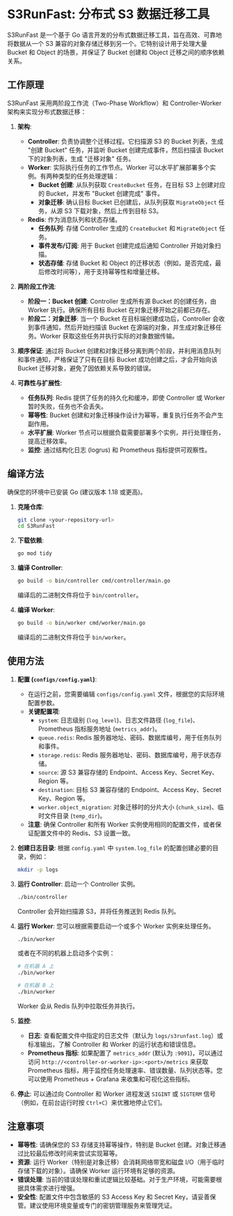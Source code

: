 # S3RunFast: 分布式 S3 数据迁移工具

S3RunFast 是一个基于 Go 语言开发的分布式数据迁移工具，旨在高效、可靠地将数据从一个 S3 兼容的对象存储迁移到另一个。它特别设计用于处理大量 Bucket 和 Object 的场景，并保证了 Bucket 创建和 Object 迁移之间的顺序依赖关系。

## 工作原理

S3RunFast 采用两阶段工作流（Two-Phase Workflow）和 Controller-Worker 架构来实现分布式数据迁移：

1.  **架构**:
    *   **Controller**: 负责协调整个迁移过程。它扫描源 S3 的 Bucket 列表，生成 "创建 Bucket" 任务，并监听 Bucket 创建完成事件，然后扫描该 Bucket 下的对象列表，生成 "迁移对象" 任务。
    *   **Worker**: 实际执行任务的工作节点。Worker 可以水平扩展部署多个实例。有两种类型的任务处理逻辑：
        *   **Bucket 创建**: 从队列获取 `CreateBucket` 任务，在目标 S3 上创建对应的 Bucket，并发布 "Bucket 创建完成" 事件。
        *   **对象迁移**: 确认目标 Bucket 已创建后，从队列获取 `MigrateObject` 任务，从源 S3 下载对象，然后上传到目标 S3。
    *   **Redis**: 作为消息队列和状态存储。
        *   **任务队列**: 存储 Controller 生成的 `CreateBucket` 和 `MigrateObject` 任务。
        *   **事件发布/订阅**: 用于 Bucket 创建完成后通知 Controller 开始对象扫描。
        *   **状态存储**: 存储 Bucket 和 Object 的迁移状态（例如，是否完成，最后修改时间等），用于支持幂等性和增量迁移。

2.  **两阶段工作流**:
    *   **阶段一：Bucket 创建**: Controller 生成所有源 Bucket 的创建任务，由 Worker 执行。确保所有目标 Bucket 在对象迁移开始之前都已存在。
    *   **阶段二：对象迁移**: 当一个 Bucket 在目标端创建成功后，Controller 会收到事件通知，然后开始扫描该 Bucket 在源端的对象，并生成对象迁移任务。Worker 获取这些任务并执行实际的对象数据传输。

3.  **顺序保证**: 通过将 Bucket 创建和对象迁移分离到两个阶段，并利用消息队列和事件通知，严格保证了只有在目标 Bucket 成功创建之后，才会开始向该 Bucket 迁移对象，避免了因依赖关系导致的错误。

4.  **可靠性与扩展性**:
    *   **任务队列**: Redis 提供了任务的持久化和缓冲，即使 Controller 或 Worker 暂时失败，任务也不会丢失。
    *   **幂等性**: Bucket 创建和对象迁移操作设计为幂等，重复执行任务不会产生副作用。
    *   **水平扩展**: Worker 节点可以根据负载需要部署多个实例，并行处理任务，提高迁移效率。
    *   **监控**: 通过结构化日志 (logrus) 和 Prometheus 指标提供可观察性。

## 编译方法

确保您的环境中已安装 Go (建议版本 1.18 或更高)。

1.  **克隆仓库**:
    ```bash
    git clone <your-repository-url>
    cd S3RunFast
    ```

2.  **下载依赖**:
    ```bash
    go mod tidy
    ```

3.  **编译 Controller**:
    ```bash
    go build -o bin/controller cmd/controller/main.go
    ```
    编译后的二进制文件将位于 `bin/controller`。

4.  **编译 Worker**:
    ```bash
    go build -o bin/worker cmd/worker/main.go
    ```
    编译后的二进制文件将位于 `bin/worker`。

## 使用方法

1.  **配置 (`configs/config.yaml`)**:
    *   在运行之前，您需要编辑 `configs/config.yaml` 文件，根据您的实际环境配置参数。
    *   **关键配置项**:
        *   `system`: 日志级别 (`log_level`)、日志文件路径 (`log_file`)、Prometheus 指标服务地址 (`metrics_addr`)。
        *   `queue.redis`: Redis 服务器地址、密码、数据库编号，用于任务队列和事件。
        *   `storage.redis`: Redis 服务器地址、密码、数据库编号，用于状态存储。
        *   `source`: 源 S3 兼容存储的 Endpoint、Access Key、Secret Key、Region 等。
        *   `destination`: 目标 S3 兼容存储的 Endpoint、Access Key、Secret Key、Region 等。
        *   `worker.object_migration`: 对象迁移时的分片大小 (`chunk_size`)、临时文件目录 (`temp_dir`)。
    *   **注意**: 确保 Controller 和所有 Worker 实例使用相同的配置文件，或者保证配置文件中的 Redis、S3 设置一致。

2.  **创建日志目录**:
    根据 `config.yaml` 中 `system.log_file` 的配置创建必要的目录，例如：
    ```bash
    mkdir -p logs
    ```

3.  **运行 Controller**:
    启动一个 Controller 实例。
    ```bash
    ./bin/controller
    ```
    Controller 会开始扫描源 S3，并将任务推送到 Redis 队列。

4.  **运行 Worker**:
    您可以根据需要启动一个或多个 Worker 实例来处理任务。
    ```bash
    ./bin/worker
    ```
    或者在不同的机器上启动多个实例：
    ```bash
    # 在机器 A 上
    ./bin/worker

    # 在机器 B 上
    ./bin/worker
    ```
    Worker 会从 Redis 队列中拉取任务并执行。

5.  **监控**:
    *   **日志**: 查看配置文件中指定的日志文件（默认为 `logs/s3runfast.log`）或标准输出，了解 Controller 和 Worker 的运行状态和错误信息。
    *   **Prometheus 指标**: 如果配置了 `metrics_addr` (默认为 `:9091`)，可以通过访问 `http://<controller-or-worker-ip>:<port>/metrics` 来获取 Prometheus 指标，用于监控任务处理速率、错误数量、队列状态等。您可以使用 Prometheus + Grafana 来收集和可视化这些指标。

6.  **停止**:
    可以通过向 Controller 和 Worker 进程发送 `SIGINT` 或 `SIGTERM` 信号（例如，在前台运行时按 `Ctrl+C`）来优雅地停止它们。

## 注意事项

*   **幂等性**: 请确保您的 S3 存储支持幂等操作，特别是 Bucket 创建。对象迁移通过比较最后修改时间来尝试实现幂等。
*   **资源**: 运行 Worker（特别是对象迁移）会消耗网络带宽和磁盘 I/O（用于临时存储下载的对象）。请确保 Worker 运行环境有足够的资源。
*   **错误处理**: 当前的错误处理和重试逻辑比较基础。对于生产环境，可能需要根据具体需求进行增强。
*   **安全性**: 配置文件中包含敏感的 S3 Access Key 和 Secret Key，请妥善保管。建议使用环境变量或专门的密钥管理服务来管理凭证。

